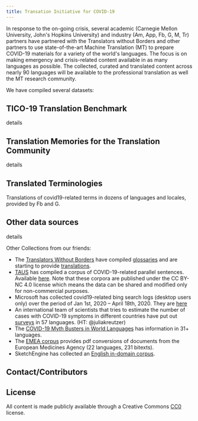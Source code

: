```yaml
---
title: Transation Initiative for COVID-19
---
```


In response to the on-going crisis, several academic (Carnegie Mellon University, John's Hopkins University) and industry (Am, App, Fb, G, M, Tr) partners have partnered with the Translators without Borders and other partners to use state-of-the-art Machine Translation (MT) to prepare COVID-19 materials for a variety of the world's languages. The focus is on making emergency and crisis-related content available in as many languages as possible. The collected, curated and translated content across nearly 90 languages will be available to the professional translation as well the MT research community.

We have compiled several datasets:

## TICO-19 Translation Benchmark
details

## Translation Memories for the Translation Community
details

## Translated Terminologies
Translations of covid19-related terms in dozens of languages and locales, provided by Fb and G.

## Other data sources
details

Other Collections from our friends:
* The [Translators Without Borders](https://translatorswithoutborders.org/) have compiled [glossaries](https://translatorswithoutborders.org/twb-glossary-for-covid-19/) and are starting to provide [translations](https://translatorswithoutborders.org/translations-covid-19/).
* [TAUS](https://www.taus.net/) has compiled a corpus of COVID-19-related parallel sentences. Available [here](https://md.taus.net/corona). Note that these corpora are published under the CC BY-NC 4.0 license which means the data can be shared and modified only for non-commercial purposes.  
* Microsoft has collected covid19-related bing search logs (desktop users only) over the period of Jan 1st, 2020 – April 18th, 2020. They are [here](https://github.com/microsoft/BingCoronavirusQuerySet)
* An international team of scientists that tries to estimate the number of cases with COVID-19 symptoms in different countries have put out [surveys](https://github.com/GCGImdea/coronasurveys/blob/master/surveys.md) in 57 languages. (HT: @juliakreutzer)
* The [COVID-19 Myth Busters in World Languages](https://covid-no-mb.org/) has information in 31+ languages.
* The [EMEA corpus](http://opus.nlpl.eu/EMEA.php) provides pdf conversions of documents from the European Medicines Agency (22 languages, 231 bitexts).
* SketchEngine has collected an [English in-domain corpus](https://www.sketchengine.eu/covid19/).


## Contact/Contributors


## License
All content is made publicly available through a Creative Commons [CC0](LICENSE.md) license.
